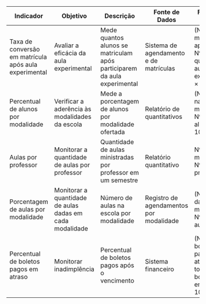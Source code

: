 | **Indicador**                                         | **Objetivo**                                      | **Descrição**                                                              | **Fonte de Dados**                       | **Fórmula de Cálculo**                                                                   |
| ----------------------------------------------------- | ------------------------------------------------- | -------------------------------------------------------------------------- | ---------------------------------------- | ---------------------------------------------------------------------------------------- |
| Taxa de conversão em matrícula após aula experimental | Avaliar a eficácia da aula experimental           | Mede quantos alunos se matriculam após participarem da aula experimental   | Sistema de agendamento e de matrículas   | (Nº de alunos matriculados após aula ÷ Nº de alunos que fizeram aula experimental) × 100 |
| Percentual de alunos por modalidade                   | Verificar a aderência às modalidades da escola    | Mede a porcentagem de alunos por modalidade ofertada                       | Relatório de quantitativos               | (Nº de alunos na modalidade ÷ Nº total de alunos) × 100                                  |
| Aulas por professor                                   | Monitorar a quantidade de aulas por professor     | Quantidade de aulas ministradas por professor em um semestre               | Relatório quantitativo                   | Nº de aulas ministradas ÷ Nº de professores                                              |
| Porcentagem de aulas por modalidade               | Monitorar a quantidade de aulas dadas em cada modalidade | Número de aulas na escola por modalidade | Registro de agendamentos por modalidade | (Nº de aulas da modalidade ÷ Nº total de aulas) × 100                   |
| Percentual de boletos pagos em atraso                 | Monitorar inadimplência                           | Percentual de boletos pagos após o vencimento                              | Sistema financeiro                       | (Nº de boletos pagos em atraso ÷ Nº total de boletos emitidos) × 100                     |


